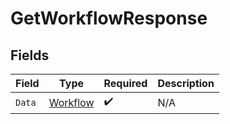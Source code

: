 # GetWorkflowResponse


## Fields

| Field                                       | Type                                        | Required                                    | Description                                 |
| ------------------------------------------- | ------------------------------------------- | ------------------------------------------- | ------------------------------------------- |
| `Data`                                      | [Workflow](../../models/shared/workflow.md) | :heavy_check_mark:                          | N/A                                         |